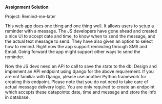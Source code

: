 ******Assignment Solution******

Project: Remind-me-later

This web app does one thing and one thing well. It allows users to setup a reminder with a message. The JS developers have gone ahead and created a nice UI to accept date and time, to know when to send the message, and the actual text message to send. They have also given an option to select how to remind. Right now the app support reminding through SMS and Email. Going forward the app might support other ways to send the reminder.

Now the JS devs need an API to call to save the state to the db. Design and implement an API endpoint using django for the above requirement. If you are not familiar with Django, please use another Python framework for creating this endpoint. Please note that you do not need to take care of actual message delivery logic. You are only required to create an endpoint which accepts these datapoints: date, time and message and store the info in database.
